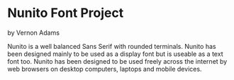 # Nunito Font Project
by Vernon Adams

Nunito is a well balanced Sans Serif with rounded terminals. Nunito has been designed mainly to be used as a display font but is useable as a text font too. Nunito has been designed to be used freely across the internet by web browsers on desktop computers, laptops and mobile devices.
